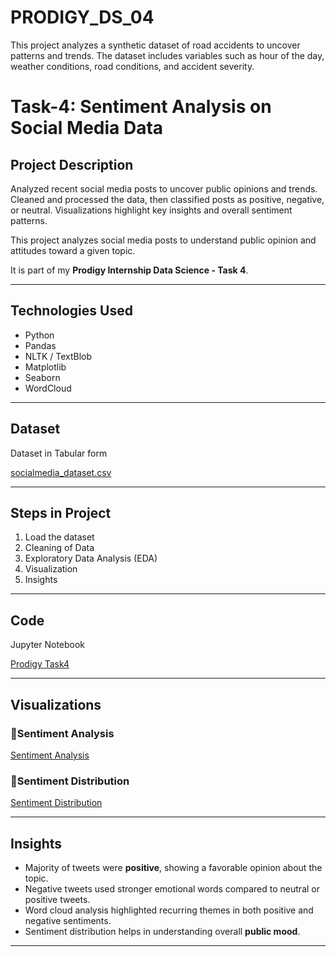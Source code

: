 # PRODIGY_DS_04

This project analyzes a synthetic dataset of road accidents to uncover patterns and trends. The dataset includes variables such as hour of the day, weather conditions, road conditions, and accident severity.

# Task-4: Sentiment Analysis on Social Media Data

## Project Description
Analyzed recent social media posts to uncover public opinions and trends. Cleaned and processed the data, then classified posts as positive, negative, or neutral. Visualizations highlight key insights and overall sentiment patterns.

This project analyzes social media posts to understand public opinion and attitudes toward a given topic.

It is part of my **Prodigy Internship Data Science - Task 4**.

---

## Technologies Used
- Python
- Pandas
- NLTK / TextBlob
- Matplotlib
- Seaborn
- WordCloud

---

## Dataset
Dataset in Tabular form

[socialmedia_dataset.csv](https://1drv.ms/x/c/3caa0aa167fc94a7/EVAc_F3oUzJGviUOaqgW0F8BgTUD62U8cxlRViOLxf9cFw?e=xLT4Cg)

---

## Steps in Project
1. Load the dataset
2. Cleaning of Data
3. Exploratory Data Analysis (EDA)
4. Visualization
5. Insights

---

## Code
Jupyter Notebook

[Prodigy Task4](https://1drv.ms/w/c/3caa0aa167fc94a7/ER-KIzzRxdVIo9k7kvLEHlIB-PrmWDgFHM5dRiObfZiO7g?e=4zy8TT)

---

## Visualizations

### 🔹Sentiment Analysis
[Sentiment Analysis](https://1drv.ms/i/c/3caa0aa167fc94a7/EdkZx8mcUj5NnUQQmJZLE3sBIZEY23_d2Wk1CALVLd9CSQ?e=caJ3br)

### 🔹Sentiment Distribution
[Sentiment Distribution](https://1drv.ms/i/c/3caa0aa167fc94a7/Ef0U-zJW82ZOpuojzxZ94fgBNrx8nn_Q9FshdWpwKg0tQg?e=dzExrS)

---

## Insights
- Majority of tweets were **positive**, showing a favorable opinion about the topic.  
- Negative tweets used stronger emotional words compared to neutral or positive tweets.  
- Word cloud analysis highlighted recurring themes in both positive and negative sentiments.  
- Sentiment distribution helps in understanding overall **public mood**.

---
